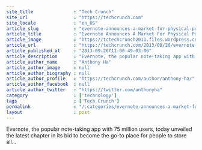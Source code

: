 ```yaml
---
site_title               : "Tech Crunch"
site_url                 : "https://techcrunch.com"
site_locale              : "en_US"
article_slug             : "evernote-announces-a-market-for-physical-products-including-post-its-and-socks"
article_title            : "Evernote Announces A Market For Physical Products, Including Post-Its … And Socks?"
article_image            : "https://tctechcrunch2011.files.wordpress.com/2013/09/evernote-market.jpg?w=640&h=315&crop=1"
article_url              : "https://techcrunch.com/2013/09/26/evernote-market/"
article_published_at     : "2013-09-26T11:00:49-03:00"
article_description      : "Evernote, the popular note-taking app with 75 million users, today unveiled the latest chapter in its bid to become the go-to place for people to store all..."
article_author_name      : "Anthony Ha"
article_author_image     : null
article_author_biography : null
article_author_profile   : "https://techcrunch.com/author/anthony-ha/"
article_author_facebook  : null
article_author_twitter   : "https://twitter.com/anthonyha"
category                 : ['technology']
tags                     : ['Tech Crunch']
permalink                : "/:categories/evernote-announces-a-market-for-physical-products-including-post-its-and-socks/"
layout                   : post
---
```


Evernote, the popular note-taking app with 75 million users, today unveiled the latest chapter in its bid to become the go-to place for people to store all...
